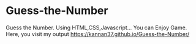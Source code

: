 # Guess-the-Number
Guess the Number.
Using HTML,CSS,Javascript...
You can Enjoy Game.
Here, you visit my output  https://kannan37.github.io/Guess-the-Number/
